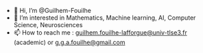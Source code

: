 - 👋 Hi, I’m @Guilhem-Fouilhe
- 👀 I’m interested in Mathematics, Machine learning, AI, Computer Science, Neurosciences 
- 📫 How to reach me : guilhem.fouilhe-lafforgue@univ-tlse3.fr (academic) or g.g.a.fouilhe@gmail.com

<!---
gfouilhe/gfouilhe is a ✨ special ✨ repository because its `README.md` (this file) appears on your GitHub profile.
You can click the Preview link to take a look at your changes.
--->
